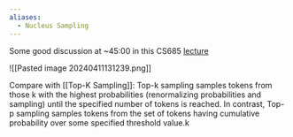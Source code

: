 ```yaml
---
aliases:
  - Nucleus Sampling
---
```

Some good discussion at ~45:00 in this CS685 [lecture](https://www.youtube.com/live/WoJrlvu7ODI?si=7oeVAKibbhkmGDzp)

![[Pasted image 20240411131239.png]]

Compare with [[Top-K Sampling]]: Top-k sampling samples tokens from those k with the highest probabilities (renormalizing probabilities and sampling) until the specified number of tokens is reached. In contrast, Top-p sampling samples tokens from the set of tokens having cumulative probability over some specified threshold value.k

